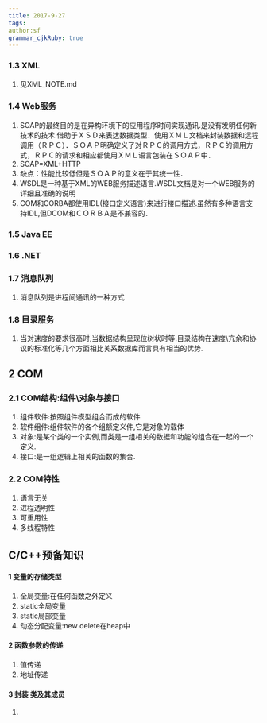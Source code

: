 ```yaml
---
title: 2017-9-27 
tags: 
author:sf
grammar_cjkRuby: true
---
```

### 1.3 XML
1. 见XML_NOTE.md

### 1.4 Web服务
1. SOAP的最终目的是在异构环境下的应用程序时间实现通讯.是没有发明任何新技术的技术.借助于ＸＳＤ来表达数据类型．使用ＸＭＬ文档来封装数据和远程调用（ＲＰＣ）．ＳＯＡＰ明确定义了对ＲＰＣ的调用方式，ＲＰＣ的调用方式，ＲＰＣ的请求和相应都使用ＸＭＬ语言包装在ＳＯＡＰ中．
2. SOAP=XML+HTTP
3. 缺点：性能比较低但是ＳＯＡＰ的意义在于其统一性．
4. WSDL是一种基于XML的WEB服务描述语言.WSDL文档是对一个WEB服务的详细且准确的说明
5. COM和CORBA都使用IDL(接口定义语言)来进行接口描述.虽然有多种语言支持IDL,但DCOM和ＣＯＲＢＡ是不兼容的．
### 1.5 Java EE
### 1.6 .NET 
### 1.7 消息队列
1. 消息队列是进程间通讯的一种方式

### 1.8 目录服务
1. 当对速度的要求很高时,当数据结构呈现位树状时等.目录结构在速度\亢余和协议的标准化等几个方面相比关系数据库而言具有相当的优势.

## 2 COM
### 2.1 COM结构:组件\对象与接口
1. 组件软件:按照组件模型组合而成的软件
2. 软件组件:组件软件的各个组额定义件,它是对象的载体
3. 对象:是某个类的一个实例,而类是一组相关的数据和功能的组合在一起的一个定义.
4. 接口:是一组逻辑上相关的函数的集合.

### 2.2 COM特性
1. 语言无关
2. 进程透明性
3. 可重用性 
4. 多线程特性 

## C/C++预备知识 
#### 1 变量的存储类型
1. 全局变量:在任何函数之外定义
2. static全局变量
3. static局部变量
4. 动态分配变量:new delete在heap中

#### 2 函数参数的传递
1.  值传递
2.  地址传递

#### 3 封装 类及其成员
1. 